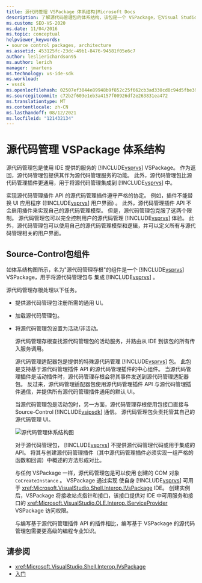 ```yaml
---
title: 源代码管理 VSPackage 体系结构|Microsoft Docs
description: 了解源代码管理包的体系结构，该包是一个 VSPackage，它Visual Studio源代码管理服务的功能。
ms.custom: SEO-VS-2020
ms.date: 11/04/2016
ms.topic: conceptual
helpviewer_keywords:
- source control packages, architecture
ms.assetid: 453125fc-23dc-49b1-8476-94581f05e6c7
author: leslierichardson95
ms.author: lerich
manager: jmartens
ms.technology: vs-ide-sdk
ms.workload:
- vssdk
ms.openlocfilehash: 02507ef3044e89948b9f852c25f662cb3ad330cd0c94d5fbe3985ff295e28d36
ms.sourcegitcommit: c72b2f603e1eb3a4157f00926df2e263831ea472
ms.translationtype: MT
ms.contentlocale: zh-CN
ms.lasthandoff: 08/12/2021
ms.locfileid: "121432134"
---
```

# <a name="source-control-vspackage-architecture"></a>源代码管理 VSPackage 体系结构
源代码管理包是使用 IDE 提供的服务的 [!INCLUDE[vsprvs](../../code-quality/includes/vsprvs_md.md)] VSPackage。 作为返回，源代码管理包提供其作为源代码管理服务的功能。 此外，源代码管理包比源代码管理插件更通用，用于将源代码管理集成到 [!INCLUDE[vsprvs](../../code-quality/includes/vsprvs_md.md)] 中。

 实现源代码管理插件 API 的源代码管理插件遵守严格的协定。 例如，插件不能替换 UI 应用程序 ([!INCLUDE[vsprvs](../../code-quality/includes/vsprvs_md.md)] 用户界面) 。 此外，源代码管理插件 API 不会启用插件来实现自己的源代码管理模型。 但是，源代码管理包克服了这两个限制。 源代码管理包可以完全控制用户的源代码管理 [!INCLUDE[vsprvs](../../code-quality/includes/vsprvs_md.md)] 体验。 此外，源代码管理包可以使用自己的源代码管理模型和逻辑，并可以定义所有与源代码管理相关的用户界面。

## <a name="source-control-package-components"></a>Source-Control包组件
 如体系结构图所示，名为"源代码管理存根"的组件是一个 [!INCLUDE[vsprvs](../../code-quality/includes/vsprvs_md.md)] VSPackage，用于将源代码管理包与 集成 [!INCLUDE[vsprvs](../../code-quality/includes/vsprvs_md.md)] 。

 源代码管理存根处理以下任务。

- 提供源代码管理包注册所需的通用 UI。

- 加载源代码管理包。

- 将源代码管理包设置为活动/非活动。

  源代码管理存根查找源代码管理包的活动服务，并路由从 IDE 到该包的所有传入服务调用。

  源代码管理适配器包是提供的特殊源代码管理 [!INCLUDE[vsprvs](../../code-quality/includes/vsprvs_md.md)] 包。 此包是支持基于源代码管理插件 API 的源代码管理插件的中心组件。 当源代码管理插件是活动插件时，源代码管理存根会将其事件发送到源代码管理适配器包。 反过来，源代码管理适配器包使用源代码管理插件 API 与源代码管理插件通信，并提供所有源代码管理插件通用的默认 UI。

  当源代码管理包是活动包时，另一方面，源代码管理存根使用包接口直接与Source-Control [!INCLUDE[vsipsdk](../../extensibility/includes/vsipsdk_md.md)] 通信。 源代码管理包负责托管其自己的源代码管理 UI。

  ![源代码管理体系结构图](../../extensibility/internals/media/vsipsccarch.gif "VSIPSCCArch")

  对于源代码管理包， [!INCLUDE[vsprvs](../../code-quality/includes/vsprvs_md.md)] 不提供源代码管理代码或用于集成的 API。 将其与创建源代码管理插件（其中[](../../extensibility/internals/creating-a-source-control-plug-in.md)源代码管理插件必须实现一组严格的函数和回调）中概述的方法形成对比。

  与任何 VSPackage 一样，源代码管理包是可以使用 创建的 COM 对象 `CoCreateInstance` 。 VSPackage 通过实现 使自身 [!INCLUDE[vsprvs](../../code-quality/includes/vsprvs_md.md)] 可用于 <xref:Microsoft.VisualStudio.Shell.Interop.IVsPackage> IDE。 创建实例后，VSPackage 将接收站点指针和接口，该接口提供对 IDE 中可用服务和接口的 <xref:Microsoft.VisualStudio.OLE.Interop.IServiceProvider> VSPackage 访问权限。

  与编写基于源代码管理插件 API 的插件相比，编写基于 VSPackage 的源代码管理包需要更高级的编程专业知识。

## <a name="see-also"></a>请参阅
- <xref:Microsoft.VisualStudio.Shell.Interop.IVsPackage>
- [入门](../../extensibility/internals/getting-started-with-source-control-vspackages.md)
